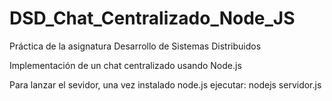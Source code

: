 # DSD_Chat_Centralizado_Node_JS

Práctica de la asignatura Desarrollo de Sistemas Distribuidos

Implementación de un chat centralizado usando Node.js

Para lanzar el sevidor, una vez instalado node.js ejecutar:
nodejs servidor.js
